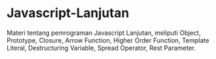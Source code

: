 # Javascript-Lanjutan
Materi tentang pemrograman Javascript Lanjutan, meliputi Object, Prototype, Closure, Arrow Function, Higher Order Function, Template Literal, Destructuring Variable, Spread Operator, Rest Parameter.
